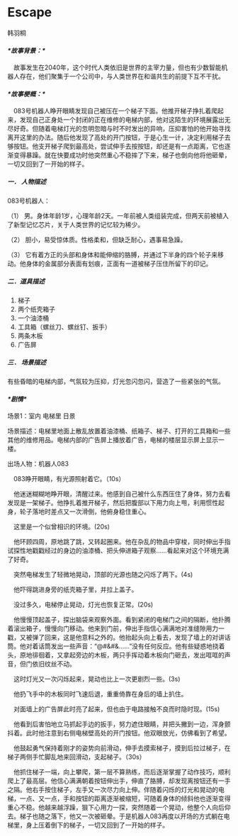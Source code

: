 # Escape

韩羽桐

#### ***\*故事背景：\****

&emsp;故事发生在2040年，这个时代人类依旧是世界的主宰力量，但也有少数智能机器人存在，他们聚集于一个公司中，与人类世界在和谐共生的前提下互不干扰。

#### ***\*故事梗概：\****

&emsp;083号机器人睁开眼睛发现自己被压在一个梯子下面。他推开梯子挣扎着爬起来，发现自己正身处一个封闭的正在维修的电梯内部，他对这陌生的环境展露出无尽好奇。但随着电梯灯光的忽明忽暗与时不时发出的异响，压抑害怕的他开始寻找离开这里的办法。随后他发现了高处的开门按钮，于是心生一计，决定利用梯子去够按钮。他支开梯子爬到最高处，尝试伸手去按按钮，却还是有一点距离，它也逐渐变得暴躁。就在快要成功时他突然重心不稳摔了下来，梯子也倒向他将他砸晕，一切又回到了一开始的样子。

 

##### 一． 人物描述

083号机器人：

（1） 男。身体年龄1岁，心理年龄2天。一年前被人类组装完成，但两天前被植入了新型记忆芯片，关于人类世界的记忆较为稀少。

（2） 胆小，易受惊体质。性格柔和，但缺乏耐心，遇事易急躁。

（3） 它有着方正的头部和身体和能伸缩的胳膊，并通过下半身的四个轮子来移动。他身体的金属部分表面有划痕，正面有一道被梯子压住所留下的印记。

##### 二．道具描述

1. 梯子
2. 两个纸壳箱子
3. 一个油漆桶
4. 工具箱（螺丝刀、螺丝钉、扳手）
5. 两条木板
6. 广告屏

 

##### 三． 场景描述

有些昏暗的电梯内部，气氛较为压抑，灯光忽闪忽闪，营造了一些紧张的气氛。

 

#### ***\*剧情\****

场景1：室内 电梯里 日景

场景描述：电梯里地面上散乱放置着油漆桶、纸箱子、梯子、打开的工具箱和一些其他的维修用品。电梯内部的广告屏上播放着广告，电梯的楼层显示屏上显示一楼。

出场人物：机器人083

&emsp;083睁开眼睛，有光源照射着它。（10s）

&emsp;他迷迷糊糊地睁开眼，清醒过来。他感到自己被什么东西压住了身体，努力去看发现是一架梯子。他挣扎着推开梯子，然后把腹部以下用力向上甩，利用惯性起身，轮子落地时差点又一次滑倒，他俯身稳住重心。

 

&emsp;这里是一个似曾相识的环境。(20s)

&emsp;他环顾四周，原地跳了跳，又转起圈来。他在杂乱的物品中穿梭，同时伸出手指试探性地戳戳经过的身边的油漆桶、把头伸进箱子观察……看起来对这个环境充满了好奇。

 

&emsp;突然电梯发生了轻微地晃动，顶部的光源也随之闪烁了两下。(4s)

&emsp;他吓得跳进身旁的纸壳箱子里，并拉上盖子。

 

&emsp;没过多久，电梯停止晃动，灯光也恢复正常。(20s)

&emsp;他慢慢顶起盖子，探出脑袋来观察外面。看到紧闭的电梯门之间的隔断，他扑腾着滚出箱子，慢慢向门移动。他来到门前，伸出手指信心满满地对准缝隙用力一戳，又被弹了回来，这是他意料之外的。他抬起头向上看去，发现了墙上的对讲话筒。他对着话筒发出一些声音：“@#&*#*&……”没有任何反应。他有些疑惑地挠着头，原地徘徊着，又拿起旁边的木板，两只手挥动着木板向门砸去，发出哐哐的声音，但门依旧纹丝不动。

 

&emsp;这时灯光又一次闪烁起来，晃动也比上一次更剧烈一些。(3s)

&emsp;他扔飞手中的木板同时飞速后退，重重倚靠在身后的墙上扒住。

 

&emsp;对面墙上的广告屏此时亮了起来，但也由于电路接触不良而时隐时现。(15s)

&emsp;他看到后害怕地立马抓起手边的扳手，努力遮住眼睛，并把头撇到一边，浑身颤抖着。此时他注意到右侧电梯壁高处的开门按钮。他双眼放光，仿佛看到了希望。

&emsp;他鼓起勇气保持着刚才的姿势向前滑动，伸手去摸索梯子，摸到后拉过梯子，在梯子两侧手忙脚乱地来回滑动，支起梯子。（30s）

&emsp;他抓住梯子一端，向上攀爬，第一层不算熟练，而后逐渐掌握了动作技巧，顺利爬上了最高层。他信心满满朝着按钮伸出手，伸直了胳膊，却发现离按钮还有一手之隔。他右手按住梯子，左手又一次尽力向上伸。伴随着闪烁的灯光和晃动的电梯，一点、又一点，手和按钮的距离逐渐被缩短，可随着身体的倾斜他也逐渐变得重心不稳。他越来越浮躁，狠下心用力一探，突然随着一个晃动，他整个人向后仰去。梯子也随之落下，他又一次被砸晕。于是机器人083再度以开场的方式躺在电梯里，身上压着倒下的梯子，一切又回到了一开始的样子。

 